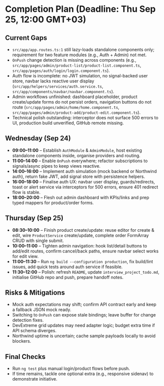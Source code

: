 # Completion Plan (Deadline: Thu Sep 25, 12:00 GMT+03)

## Current Gaps
- `src/app/app.routes.ts:1` still lazy-loads standalone components only; requirement for two feature modules (e.g., Auth + Admin) not met.
- `OnPush` change detection is missing across components (e.g., `src/app/pages/admin/product-list/product-list.component.ts`, `src/app/pages/auth/login/login.component.ts`).
- Auth flow is incomplete: no JWT simulation, no signal-backed user store, navbar lacks reactive user display (`src/app/helpers/services/auth.service.ts`, `src/app/components/navbar/navbar.component.ts`).
- Admin workflows unfinished: dashboard placeholder, product create/update forms do not persist orders, navigation buttons do not route (`src/app/pages/admin/home/home.component.ts`, `src/app/pages/admin/product-add/product-edit.component.ts`).
- Technical polish outstanding: interceptor does not surface 500 errors to UI, production build unverified, GitHub remote missing.

## Wednesday (Sep 24)
- **09:00–11:00** – Establish `AuthModule` & `AdminModule`, host existing standalone components inside, organise providers and routing.
- **11:00–14:00** – Enable `OnPush` everywhere; refactor subscriptions to signals/async pipes to keep views reactive.
- **14:00–16:00** – Implement auth simulation (mock backend or Northwind auth), return fake JWT, add signal store with persistence helpers.
- **16:00–18:00** – Finalise auth UX: navbar user display, guards/redirects, toast or alert service via interceptors for 500 errors, ensure 401 redirect flow is stable.
- **18:00–20:00** – Flesh out admin dashboard with KPIs/links and prep typed mappers for product/order forms.

## Thursday (Sep 25)
- **08:30–10:00** – Finish product create/update: reuse editor for create & edit, wire `ProductService` create/update, complete order FormArray CRUD with single submit.
- **10:00–11:00** – Tighten admin navigation: hook list/detail buttons to add/edit routes, confirm cancel/back paths, ensure navbar select works for edit view.
- **11:00–11:30** – Run `ng build --configuration production`, fix build/lint issues, add quick tests around auth service if feasible.
- **11:30–12:00** – Polish: refresh `README`, update `interview_project_todo.md`, initialise GitHub repo and push, prepare handoff notes.

## Risks & Mitigations
- Mock auth expectations may shift; confirm API contract early and keep a fallback JSON mock ready.
- Switching to `OnPush` can expose stale bindings; leave buffer for change detection fixes.
- DevExtreme grid updates may need adapter logic; budget extra time if API schema diverges.
- Northwind uptime is uncertain; cache sample payloads locally to avoid blockers.

## Final Checks
- Run `ng test` plus manual login/product flows before push.
- If time remains, tackle one optional extra (e.g., responsive sidenav) to demonstrate initiative.
